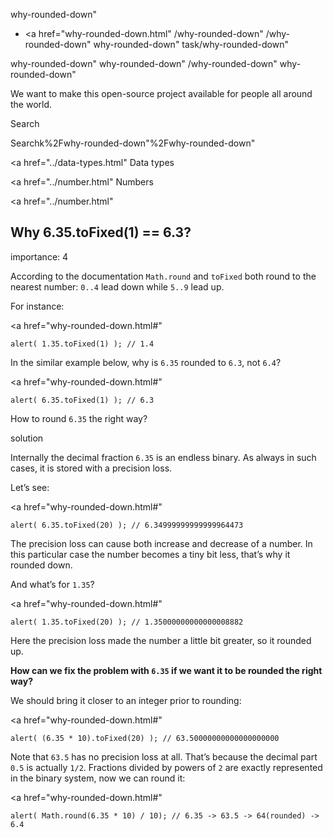 why-rounded-down"

-   <a href="why-rounded-down.html"
    /why-rounded-down"
    /why-rounded-down"
    why-rounded-down"
    task/why-rounded-down"

<!-- -->

why-rounded-down"
why-rounded-down"
/why-rounded-down"
why-rounded-down"

We want to make this open-source project available for people all around the world.

Search

Searchk%2Fwhy-rounded-down"%2Fwhy-rounded-down" </a>

<a href="../data-types.html" Data types</span></a>

<a href="../number.html" Numbers</span></a>

<a href="../number.html"

## Why 6.35.toFixed(1) == 6.3?

<span class="task__importance" title="How important is the task, from 1 to 5">importance: 4</span>

According to the documentation `Math.round` and `toFixed` both round to the nearest number: `0..4` lead down while `5..9` lead up.

For instance:

<a href="why-rounded-down.html#"
<a href="why-rounded-down.html#" class="toolbar__button toolbar__button_edit" title="open in sandbox"></a>

    alert( 1.35.toFixed(1) ); // 1.4

In the similar example below, why is `6.35` rounded to `6.3`, not `6.4`?

<a href="why-rounded-down.html#"
<a href="why-rounded-down.html#" class="toolbar__button toolbar__button_edit" title="open in sandbox"></a>

    alert( 6.35.toFixed(1) ); // 6.3

How to round `6.35` the right way?

solution

Internally the decimal fraction `6.35` is an endless binary. As always in such cases, it is stored with a precision loss.

Let’s see:

<a href="why-rounded-down.html#"
<a href="why-rounded-down.html#" class="toolbar__button toolbar__button_edit" title="open in sandbox"></a>

    alert( 6.35.toFixed(20) ); // 6.34999999999999964473

The precision loss can cause both increase and decrease of a number. In this particular case the number becomes a tiny bit less, that’s why it rounded down.

And what’s for `1.35`?

<a href="why-rounded-down.html#"
<a href="why-rounded-down.html#" class="toolbar__button toolbar__button_edit" title="open in sandbox"></a>

    alert( 1.35.toFixed(20) ); // 1.35000000000000008882

Here the precision loss made the number a little bit greater, so it rounded up.

**How can we fix the problem with `6.35` if we want it to be rounded the right way?**

We should bring it closer to an integer prior to rounding:

<a href="why-rounded-down.html#"
<a href="why-rounded-down.html#" class="toolbar__button toolbar__button_edit" title="open in sandbox"></a>

    alert( (6.35 * 10).toFixed(20) ); // 63.50000000000000000000

Note that `63.5` has no precision loss at all. That’s because the decimal part `0.5` is actually `1/2`. Fractions divided by powers of `2` are exactly represented in the binary system, now we can round it:

<a href="why-rounded-down.html#"
<a href="why-rounded-down.html#" class="toolbar__button toolbar__button_edit" title="open in sandbox"></a>

    alert( Math.round(6.35 * 10) / 10); // 6.35 -> 63.5 -> 64(rounded) -> 6.4
